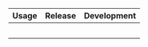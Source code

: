 
</center>
<table class="table">
<thead>
<tr class="header">
<th align="left">
Usage
</th>
<th align="left">
Release
</th>
<th align="left">
Development
</th>
</tr>
</thead>
<tbody>
<tr class="odd">
<td align="left">
<a <href="https://travis-ci.com/mdsol/meds-connected-devices.svg?token=jq7bhJEUE6reryQjixaF&branch=develop" alt="Travis"></a>
</td>
<td align="left">
<a href="" alt=""></a>
</td>
<td align="left">
<a href="" alt=""></a>
</td>
</tr>
<tr class="even">
<td align="left">
<a href=""></a>
</td>
<td align="left">
<a href="" alt=""></a>
</td>
<td align="left">
<a href="" alt=""></a>
</td>
</tr>
<tr class="odd">
<td align="left">
<a href=""></a>
</td>
<td align="left">
<a href="" alt=""></a>
</td>
<td align="left">
<a href="" alt=""></a>
</td>
</tr>
<tr class="even">
<td align="left">
<a href="" alt=""></a>
</td>
<td align="left">
<a href="" alt=""></a>
</td>
<td align="left">
<a href=""></a>
</td>
</tr>
<tr class="odd">
<td align="left">
<a href="" alt=""></a>
</td>
<td align="left">
<a href="" alt=""></a>
</td>
<td align="left">
<a href="g" alt=" : ." /></a>
</td>
</tr>
</tbody>
</table>
<br>
